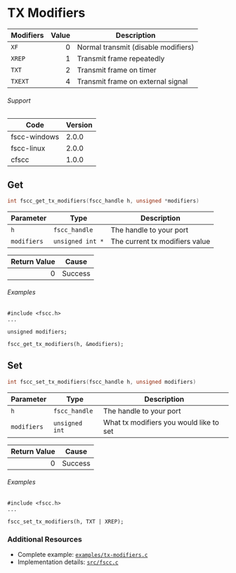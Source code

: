 # TX Modifiers

| Modifiers | Value | Description |
| --------- | -----:| ----------- |
| `XF` | 0 | Normal transmit (disable modifiers) |
| `XREP` | 1 | Transmit frame repeatedly |
| `TXT` | 2 | Transmit frame on timer |
| `TXEXT` | 4 | Transmit frame on external signal |

###### Support
| Code | Version |
| ---- | ------- |
| fscc-windows | 2.0.0 |
| fscc-linux | 2.0.0 |
| cfscc | 1.0.0 |

## Get
```c
int fscc_get_tx_modifiers(fscc_handle h, unsigned *modifiers)
```

| Parameter | Type | Description |
| --------- | ---- | ----------- |
| `h` | `fscc_handle` | The handle to your port |
| `modifiers` | `unsigned int *` | The current tx modifiers value |

| Return Value | Cause |
| ------------:| ----- |
| 0 | Success |

###### Examples
```
#include <fscc.h>
...

unsigned modifiers;

fscc_get_tx_modifiers(h, &modifiers);
```


## Set
```c
int fscc_set_tx_modifiers(fscc_handle h, unsigned modifiers)
```

| Parameter | Type | Description |
| --------- | ---- | ----------- |
| `h` | `fscc_handle` | The handle to your port |
| `modifiers` | `unsigned int` | What tx modifiers you would like to set |

| Return Value | Cause |
| ------------:| ----- |
| 0 | Success |

###### Examples
```
#include <fscc.h>
...

fscc_set_tx_modifiers(h, TXT | XREP);
```


### Additional Resources
- Complete example: [`examples/tx-modifiers.c`](../examples/tx-modifiers.c)
- Implementation details: [`src/fscc.c`](../src/fscc.c)
